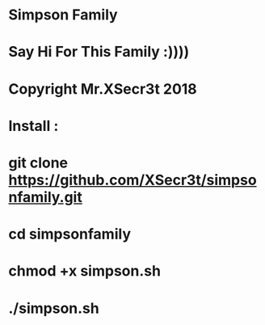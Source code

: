 # Simpson Family
# Say Hi For This Family :))))
# Copyright Mr.XSecr3t 2018

# Install :
# git clone https://github.com/XSecr3t/simpsonfamily.git
# cd simpsonfamily
# chmod +x simpson.sh
# ./simpson.sh

